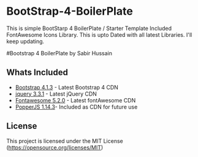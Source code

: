 # BootStrap-4-BoilerPlate

This is simple BootStarp 4 BoilerPlate / Starter Template Included FontAwesome Icons Library.
This is upto Dated with all latest Libraries. I'll keep updating.

#Bootstrap 4 BoilerPlate by Sabir Hussain

## Whats Included

- [Bootstrap 4.1.3](http://getbootstrap.com/) - Latest Bootstrap 4 CDN
- [jquery 3.3.1](https://blog.jquery.com/) - Latest jQuery CDN
- [Fontawesome 5.2.0](https://fontawesome.com/) - Latest fontAwesome CDN
- [PopperJS 1.14.3](https://popper.js.org/)- Included as CDN for future use

## License

This project is licensed under the MIT License (https://opensource.org/licenses/MIT)
